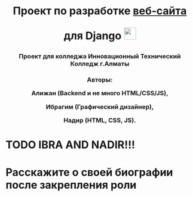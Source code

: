 <h1 align="center">Проект по разработке <a href="https://daniilshat.ru/" target="_blank">веб-сайта</a> <p align="center">для Django
<img src="https://github.com/blackcater/blackcater/raw/main/images/Hi.gif" height="32"/></h1>
<h3 align="center">Проект для колледжа Инновационный Технический Колледж г.Алматы</h3>

<h3 align="center">Авторы: <p align="center">Алижан (Backend и не много HTML/CSS/JS), <p align="center">Ибрагим (Графический дизайнер), <p align="center">Надир (HTML, CSS, JS).

<h1>TODO IBRA AND NADIR!!!</h1>
<h1>Расскажите о своей биографии после закрепления роли</h1>
